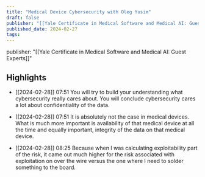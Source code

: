 ```yaml
---
title: "Medical Device Cybersecurity with Oleg Yusim"
draft: false
publisher: "[[Yale Certificate in Medical Software and Medical AI: Guest Experts]]"
published_date: 2024-02-27
tags:
---
```

publisher: "[[Yale Certificate in Medical Software and Medical AI: Guest Experts]]"


## Highlights
* [[2024-02-28]] 07:51  You will try to build your understanding what cybersecurity really cares about. You will conclude cybersecurity cares a lot about confidentiality of the data.

* [[2024-02-28]] 07:51  It is absolutely not the case in medical devices. What is much more important is availability of that medical device at all the time and equally important, integrity of the data on that medical device.

* [[2024-02-28]] 08:25  Because when I was calculating exploitability part of the risk, it came out much higher for the risk associated with exploitation on over the wire versus the one where I need to solder something to the board.

